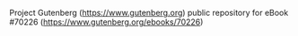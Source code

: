 Project Gutenberg (https://www.gutenberg.org) public repository for
eBook #70226 (https://www.gutenberg.org/ebooks/70226)
